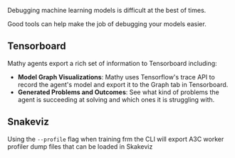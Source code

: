 Debugging machine learning models is difficult at the best of times.

Good tools can help make the job of debugging your models easier.

## Tensorboard

Mathy agents export a rich set of information to Tensorboard including:

- **Model Graph Visualizations**: Mathy uses Tensorflow's trace API to record the agent's model and export it to the Graph tab in Tensorboard.
- **Generated Problems and Outcomes**: See what kind of problems the agent is succeeding at solving and which ones it is struggling with.

## Snakeviz

Using the `--profile` flag when training frm the CLI will export A3C worker profiler dump files that can be loaded in Skakeviz
